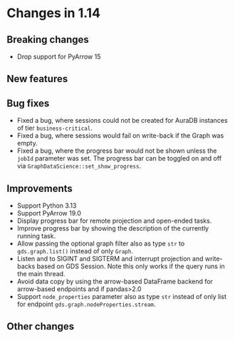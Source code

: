 # Changes in 1.14


## Breaking changes

* Drop support for PyArrow 15

## New features


## Bug fixes

* Fixed a bug, where sessions could not be created for AuraDB instances of tier `business-critical`.
* Fixed a bug, where sessions would fail on write-back if the Graph was empty.
* Fixed a bug, where the progress bar would not be shown unless the `jobId` parameter was set. The progress bar can be toggled on and off via `GraphDataScience::set_show_progress`.


## Improvements

* Support Python 3.13
* Support PyArrow 19.0
* Display progress bar for remote projection and open-ended tasks.
* Improve progress bar by showing the description of the currently running task.
* Allow passing the optional graph filter also as type `str` to `gds.graph.list()` instead of only `Graph`.
* Listen and to SIGINT and SIGTERM and interrupt projection and write-backs based on GDS Session. Note this only works if the query runs in the main thread.
* Avoid data copy by using the arrow-based DataFrame backend for arrow-based endpoints and if pandas>2.0
* Support `node_properties` parameter also as type `str` instead of only list for endpoint `gds.graph.nodeProperties.stream`.

## Other changes
